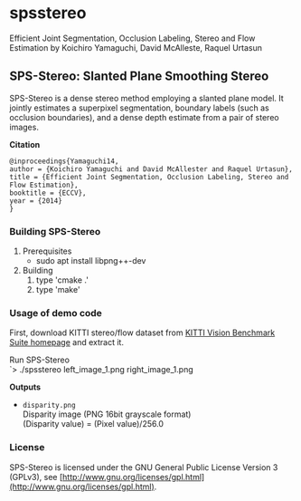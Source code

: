 # spsstereo
 Efficient Joint Segmentation, Occlusion Labeling, Stereo and Flow Estimation by Koichiro Yamaguchi, David McAlleste, Raquel Urtasun
 
## SPS-Stereo: Slanted Plane Smoothing Stereo

SPS-Stereo is a dense stereo method employing a slanted plane model. It jointly estimates a superpixel segmentation, boundary labels (such as occlusion boundaries), and a dense depth estimate from a pair of stereo images.

**Citation**  

    @inproceedings{Yamaguchi14,
    author = {Koichiro Yamaguchi and David McAllester and Raquel Urtasun},
    title = {Efficient Joint Segmentation, Occlusion Labeling, Stereo and Flow Estimation},
    booktitle = {ECCV},
    year = {2014}
    }


### Building SPS-Stereo

1. Prerequisites
    * sudo apt install libpng++-dev
2. Building
    1. type 'cmake .'
    2. type 'make'


### Usage of demo code

First, download KITTI stereo/flow dataset from [KITTI Vision Benchmark Suite homepage](http://www.cvlibs.net/datasets/kitti/eval_stereo_flow.php?benchmark=stereo) and extract it.

Run SPS-Stereo  
`> ./spsstereo left_image_1.png right_image_1.png
	
**Outputs**  

* `disparity.png`  
Disparity image (PNG 16bit grayscale format)  
(Disparity value) = (Pixel value)/256.0

### License
SPS-Stereo is licensed under the GNU General Public License Version 3 (GPLv3), see [http://www.gnu.org/licenses/gpl.html](http://www.gnu.org/licenses/gpl.html).

